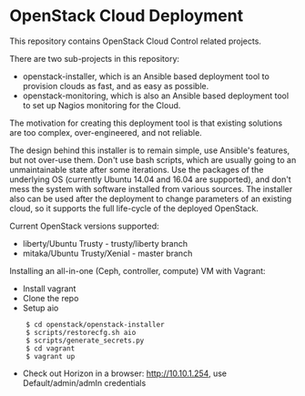 # OpenStack Cloud Deployment

This repository contains OpenStack Cloud Control related projects. 

There are two sub-projects in this repository:
- openstack-installer, which is an Ansible based deployment tool to provision clouds as fast, and as easy as possible.
- openstack-monitoring, which is also an Ansible based deployment tool to set up Nagios monitoring for the Cloud.

The motivation for creating this deployment tool is that existing solutions are too complex, over-engineered, and not reliable.

The design behind this installer is to remain simple, use Ansible's features, but not over-use them. Don't use bash scripts, which are usually going to an unmaintainable state after some iterations. Use the packages of the underlying OS (currently Ubuntu 14.04 and 16.04 are supported), and don't mess the system with software installed from various sources. The installer also can be used after the deployment to change parameters of an existing cloud, so it supports the full life-cycle of the deployed OpenStack.

Current OpenStack versions supported:
- liberty/Ubuntu Trusty        - trusty/liberty branch
- mitaka/Ubuntu Trusty/Xenial  - master branch

Installing an all-in-one (Ceph, controller, compute) VM with Vagrant:

- Install vagrant
- Clone the repo
- Setup aio

```
    $ cd openstack/openstack-installer
    $ scripts/restorecfg.sh aio
    $ scripts/generate_secrets.py
    $ cd vagrant
    $ vagrant up
```

- Check out Horizon in a browser: http://10.10.1.254, use Default/admin/admIn credentials

